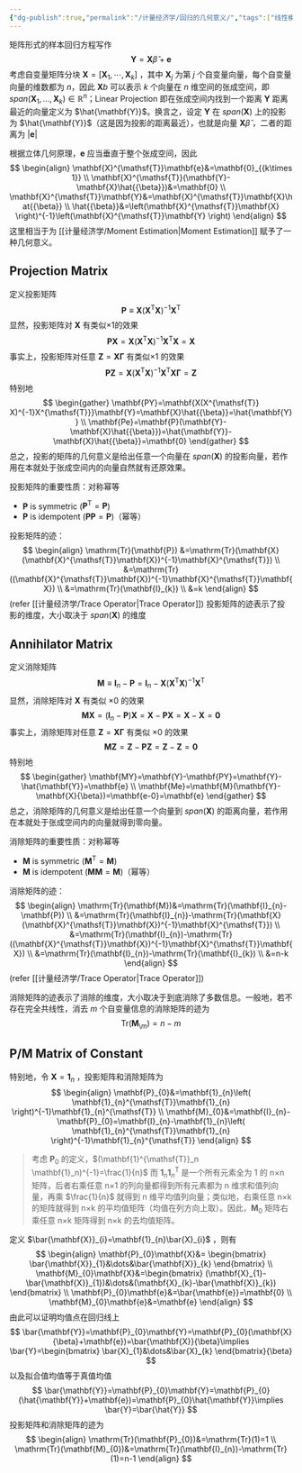 ```yaml
---
{"dg-publish":true,"permalink":"/计量经济学/回归的几何意义/","tags":["线性模型"],"created":"2025-01-08T17:29:15.000+08:00","updated":"2025-08-20T16:14:14.858+08:00"}
---
```



矩阵形式的样本回归方程写作
$$
\mathbf{Y}=\mathbf{X}\hat{{\beta}}+\mathbf{e}
$$
考虑自变量矩阵分块 $\mathbf{X}=[\mathbf{X}_1,\cdots,\mathbf{X}_k]$ ，其中 $\mathbf{X}_j$ 为第 $j$ 个自变量向量，每个自变量向量的维数都为 $n$，因此 $\mathbf{X}b$ 可以表示 $k$ 个向量在 $n$ 维空间的张成空间，即 $span(\mathbf{X}_{1},\dots,\mathbf{X}_{k})\in \mathbb{R}^n$；Linear Projection 即在张成空间内找到一个距离 $\mathbf{Y}$ 距离最近的向量定义为 $\hat{\mathbf{Y}}$。换言之，设定 $\mathbf{Y}$ 在 $span(\mathbf{X})$ 上的投影为 $\hat{\mathbf{Y}}$（这是因为投影的距离最近），也就是向量 $\mathbf{X}\hat{{\beta}}$ ，二者的距离为 $\lvert \mathbf{e} \rvert$

根据立体几何原理，$\mathbf{e}$ 应当垂直于整个张成空间，因此
$$
\begin{align}
\mathbf{X}^{\mathsf{T}}\mathbf{e}&=\mathbf{0}_{{k\times 1}} \\
\mathbf{X}^{\mathsf{T}}(\mathbf{Y}-\mathbf{X}\hat{{\beta}})&=\mathbf{0} \\
\mathbf{X}^{\mathsf{T}}\mathbf{Y}&=\mathbf{X}^{\mathsf{T}}\mathbf{X}\hat{{\beta}} \\
\hat{{\beta}}&=\left(\mathbf{X}^{\mathsf{T}}\mathbf{X} \right)^{-1}\left(\mathbf{X}^{\mathsf{T}}\mathbf{Y} \right)
\end{align}
$$
这里相当于为 [[计量经济学/Moment Estimation\|Moment Estimation]] 赋予了一种几何意义。

## Projection Matrix

定义投影矩阵
$$
\mathbf{P}\equiv \mathbf{X}(\mathbf{X}^{\mathsf{T}}\mathbf{X})^{-1}\mathbf{X}^{\mathsf{T}}
$$
显然，投影矩阵对 $\mathbf{X}$ 有类似×1的效果
$$
\mathbf{PX}=\mathbf{X}(\mathbf{X}^{\mathsf{T}}\mathbf{X})^{-1}\mathbf{X}^{\mathsf{T}}\mathbf{X}=\mathbf{X}
$$
事实上，投影矩阵对任意 $\mathbf{Z}=\mathbf{X\Gamma}$ 有类似×1 的效果
$$
\mathbf{PZ}=\mathbf{X}(\mathbf{X}^{\mathsf{T}}\mathbf{X})^{-1}\mathbf{X}^{\mathsf{T}}\mathbf{X}\boldsymbol{\Gamma}=\mathbf{Z}
$$
特别地
$$
\begin{gather}
\mathbf{PY}=\mathbf{X(X^{\mathsf{T}} X)^{-1}X^{\mathsf{T}}}\mathbf{Y}=\mathbf{X}\hat{{\beta}}=\hat{\mathbf{Y}} \\
\mathbf{Pe}=\mathbf{P}(\mathbf{Y}-\mathbf{X}\hat{{\beta}})=\hat{\mathbf{Y}}-\mathbf{X}\hat{{\beta}}=\mathbf{0}
\end{gather}
$$
总之，投影的矩阵的几何意义是给出任意一个向量在 $span(\mathbf{X})$ 的投影向量，若作用在本就处于张成空间内的向量自然就有还原效果。

投影矩阵的重要性质：对称幂等
- $\mathbf{P}$ is symmetric ($\mathbf{P^{\mathsf{T}}}=\mathbf{P}$)
- $\mathbf{P}$ is idempotent ($\mathbf{PP}=\mathbf{P}$)（幂等）

投影矩阵的迹：
$$
\begin{align}
\mathrm{Tr}(\mathbf{P})
&=\mathrm{Tr}(\mathbf{X}(\mathbf{X}^{\mathsf{T}}\mathbf{X})^{-1}\mathbf{X}^{\mathsf{T}}) \\
&=\mathrm{Tr}((\mathbf{X}^{\mathsf{T}}\mathbf{X})^{-1}\mathbf{X}^{\mathsf{T}}\mathbf{X}) \\
&=\mathrm{Tr}(\mathbf{I}_{k}) \\
&=k
\end{align}
$$
 (refer [[计量经济学/Trace Operator\|Trace Operator]])
投影矩阵的迹表示了投影的维度，大小取决于 $span(\mathbf{X})$ 的维度
## Annihilator Matrix

定义消除矩阵
$$
\mathbf{M}\equiv \mathbf{I}_n-\mathbf{P}=\mathbf{I}_n-\mathbf{X}(\mathbf{X}^{\mathsf{T}}\mathbf{X})^{-1}\mathbf{X}^{\mathsf{T}}
$$
显然，消除矩阵对 $\mathbf{X}$ 有类似 ×0 的效果
$$
\mathbf{MX}=(\mathbf{I}_n-\mathbf{P})\mathbf{X}=\mathbf{X}-\mathbf{PX}=\mathbf{X}
-\mathbf{X}=\mathbf{0}$$
事实上，消除矩阵对任意 $\mathbf{Z}=\mathbf{X\Gamma}$ 有类似 ×0 的效果
$$
\mathbf{MZ}=\mathbf{Z}-\mathbf{PZ}=\mathbf{Z}-\mathbf{Z}=\mathbf{0}
$$
特别地
$$
\begin{gather}
\mathbf{MY}=\mathbf{Y}-\mathbf{PY}=\mathbf{Y}-\hat{\mathbf{Y}}=\mathbf{e} \\
\mathbf{Me}=\mathbf{M}(\mathbf{Y}-\mathbf{X}{\beta})=\mathbf{e-0}=\mathbf{e}
\end{gather}
$$
总之，消除矩阵的几何意义是给出任意一个向量到 $span(\mathbf{X})$ 的距离向量，若作用在本就处于张成空间内的向量就得到零向量。

消除矩阵的重要性质：对称幂等
- $\mathbf{M}$ is symmetric ($\mathbf{M^{\mathsf{T}}}=\mathbf{M}$)
- $\mathbf{M}$ is idempotent ($\mathbf{MM}=\mathbf{M}$)（幂等）

消除矩阵的迹：
$$
\begin{align}
\mathrm{Tr}(\mathbf{M})&=\mathrm{Tr}(\mathbf{I}_{n}-\mathbf{P}) \\
&=\mathrm{Tr}(\mathbf{I}_{n})-\mathrm{Tr}(\mathbf{X}(\mathbf{X}^{\mathsf{T}}\mathbf{X})^{-1}\mathbf{X}^{\mathsf{T}}) \\
&=\mathrm{Tr}(\mathbf{I}_{n})-\mathrm{Tr}((\mathbf{X}^{\mathsf{T}}\mathbf{X})^{-1}\mathbf{X}^{\mathsf{T}}\mathbf{X}) \\
&=\mathrm{Tr}(\mathbf{I}_{n})-\mathrm{Tr}(\mathbf{I}_{k}) \\
&=n-k
\end{align}
$$
 (refer [[计量经济学/Trace Operator\|Trace Operator]])

消除矩阵的迹表示了消除的维度，大小取决于到底消除了多数信息。一般地，若不存在完全共线性，消去 $m$ 个自变量信息的消除矩阵的迹为
$$
\mathrm{Tr}(\mathbf{M}_{\setminus m})=n-m
$$

## P/M Matrix of Constant

特别地，令 $\mathbf{X}=\mathbf{1}_{n}$ ，投影矩阵和消除矩阵为
$$
\begin{align}
\mathbf{P}_{0}&=\mathbf{1}_{n}\left( \mathbf{1}_{n}^{\mathsf{T}}\mathbf{1}_{n} \right)^{-1}\mathbf{1}_{n}^{\mathsf{T}} \\
\mathbf{M}_{0}&=\mathbf{I}_{n}-\mathbf{P}_{0}=\mathbf{I}_{n}-\mathbf{1}_{n}\left( \mathbf{1}_{n}^{\mathsf{T}}\mathbf{1}_{n} \right)^{-1}\mathbf{1}_{n}^{\mathsf{T}}
\end{align}
$$
> 考虑 $\mathbf{P}_{0}$ 的定义，$(\mathbf{1}^{\mathsf{T}}_n \mathbf{1}_n)^{-1}=\frac{1}{n}$ 而 $\mathbf{1}_{n}\mathbf{1}_{n}^{\mathsf{T}}$ 是一个所有元素全为 1 的 n×n 矩阵，后者右乘任意 n×1 的列向量都得到所有元素都为 n 维求和值列向量，再乘 $\frac{1}{n}$ 就得到 n 维平均值列向量；类似地，右乘任意 n×k 的矩阵就得到 n×k 的平均值矩阵（均值在列方向上取）。因此，$\mathbf{M}_{0}$ 矩阵右乘任意 n×k 矩阵得到 n×k 的去均值矩阵。

定义 $\bar{\mathbf{X}}_{i}=\mathbf{1}_{n}\bar{X}_{i}$ ，则有
$$
\begin{align}
\mathbf{P}_{0}\mathbf{X}&=
\begin{bmatrix}
\bar{\mathbf{X}}_{1}&\dots&\bar{\mathbf{X}}_{k}
\end{bmatrix} \\
\mathbf{M}_{0}\mathbf{X}&=\begin{bmatrix}
(\mathbf{X}_{1}-\bar{\mathbf{X}}_{1})&\dots&(\mathbf{X}_{k}-\bar{\mathbf{X}}_{k})
\end{bmatrix} \\
\mathbf{P}_{0}\mathbf{e}&=\bar{\mathbf{e}}=\mathbf{0} \\
\mathbf{M}_{0}\mathbf{e}&=\mathbf{e}
\end{align}
$$
由此可以证明均值点在回归线上
$$
\bar{\mathbf{Y}}=\mathbf{P}_{0}\mathbf{Y}=\mathbf{P}_{0}(\mathbf{X}{\beta}+\mathbf{e})=\bar{\mathbf{X}}{\beta}\implies \bar{Y}=\begin{bmatrix}
\bar{X}_{1}&\dots&\bar{X}_{k}
\end{bmatrix}{\beta}
$$
以及拟合值均值等于真值均值
$$
\bar{\mathbf{Y}}=\mathbf{P}_{0}\mathbf{Y}=\mathbf{P}_{0}(\hat{\mathbf{Y}}+\mathbf{e})=\mathbf{P}_{0}\hat{\mathbf{Y}}\implies \bar{Y}=\bar{\hat{Y}}
$$
投影矩阵和消除矩阵的迹为
$$
\begin{align}
\mathrm{Tr}(\mathbf{P}_{0})&=\mathrm{Tr}(1)=1 \\
\mathrm{Tr}(\mathbf{M}_{0})&=\mathrm{Tr}(\mathbf{I}_{n})-\mathrm{Tr}(1)=n-1
\end{align}
$$
